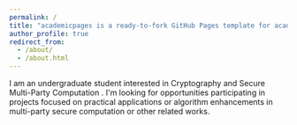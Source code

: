 ```yaml
---
permalink: /
title: "academicpages is a ready-to-fork GitHub Pages template for academic personal websites"
author_profile: true
redirect_from: 
  - /about/
  - /about.html
---
```


I am an undergraduate student interested in Cryptography and Secure Multi-Party Computation . I'm looking for opportunities participating in projects focused on practical applications or algorithm enhancements in multi-party secure computation or other related works.
